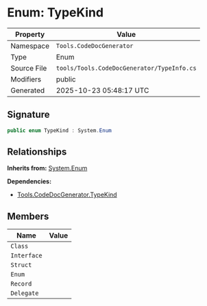 # Enum: TypeKind

| Property | Value |
|----------|-------|
| Namespace | `Tools.CodeDocGenerator` |
| Type | Enum |
| Source File | `tools/Tools.CodeDocGenerator/TypeInfo.cs` |
| Modifiers | public |
| Generated | 2025-10-23 05:48:17 UTC |

## Signature

```csharp
public enum TypeKind : System.Enum
```

## Relationships

**Inherits from:** [System.Enum](System.Enum.md)

**Dependencies:**
- [Tools.CodeDocGenerator.TypeKind](Tools.CodeDocGenerator.TypeKind.md)

## Members

| Name | Value |
|------|-------|
| `Class` | |
| `Interface` | |
| `Struct` | |
| `Enum` | |
| `Record` | |
| `Delegate` | |

